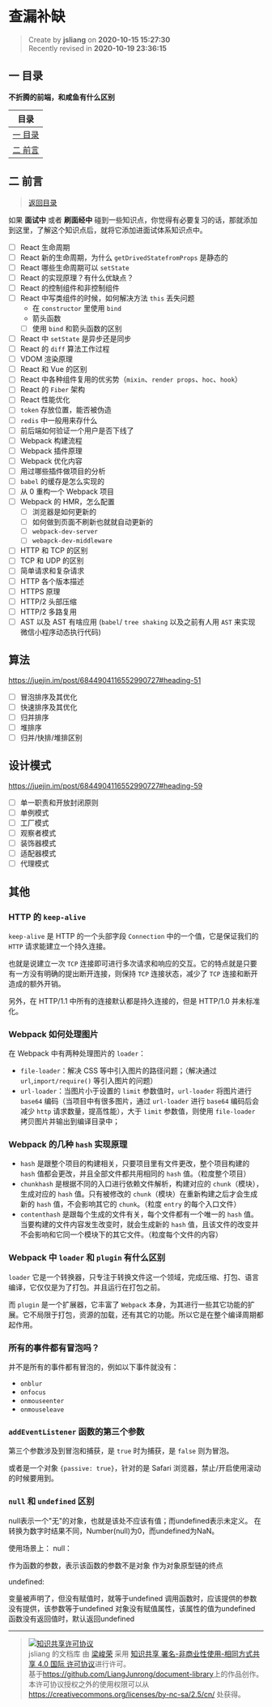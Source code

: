 查漏补缺
===

> Create by **jsliang** on **2020-10-15 15:27:30**  
> Recently revised in **2020-10-19 23:36:15**

<!-- 目录开始 -->
## <a name="chapter-one" id="chapter-one"></a>一 目录

**不折腾的前端，和咸鱼有什么区别**

| 目录 |
| --- |
| [一 目录](#chapter-one) |
| <a name="catalog-chapter-two" id="catalog-chapter-two"></a>[二 前言](#chapter-two) |
<!-- 目录结束 -->

## <a name="chapter-two" id="chapter-two"></a>二 前言

> [返回目录](#chapter-one)

如果 **面试中** 或者 **刷面经中** 碰到一些知识点，你觉得有必要复习的话，那就添加到这里，了解这个知识点后，就将它添加进面试体系知识点中。

* [ ] React 生命周期
* [ ] React 新的生命周期，为什么 `getDrivedStatefromProps` 是静态的
* [ ] React 哪些生命周期可以 `setState`
* [ ] React 的实现原理？有什么优缺点？
* [ ] React 的控制组件和非控制组件
* [ ] React 中写类组件的时候，如何解决方法 `this` 丢失问题
  * 在 `constructor` 里使用 `bind`
  * 箭头函数
  * [ ] 使用 `bind` 和箭头函数的区别
* [ ] React 中 `setState` 是异步还是同步
* [ ] React 的 `diff` 算法工作过程
* [ ] VDOM 渲染原理
* [ ] React 和 Vue 的区别
* [ ] React 中各种组件复用的优劣势（`mixin`、`render props`、`hoc`、`hook`）
* [ ] React 的 `Fiber` 架构
* [ ] React 性能优化
* [ ] `token` 存放位置，能否被伪造
* [ ] `redis` 中一般用来存什么
* [ ] 前后端如何验证一个用户是否下线了
* [ ] Webpack 构建流程
* [ ] Webpack 插件原理
* [ ] Webpack 优化内容
* [ ] 用过哪些插件做项目的分析
* [ ] `babel` 的缓存是怎么实现的
* [ ] 从 0 重构一个 Webpack 项目
* [ ] Webpack 的 HMR，怎么配置
  * [ ] 浏览器是如何更新的
  * [ ] 如何做到页面不刷新也就就自动更新的
  * [ ] `webpack-dev-server`
  * [ ] `webapck-dev-middleware`
* [ ] HTTP 和 TCP 的区别
* [ ] TCP 和 UDP 的区别
* [ ] 简单请求和复杂请求
* [ ] HTTP 各个版本描述
* [ ] HTTPS 原理
* [ ] HTTP/2 头部压缩
* [ ] HTTP/2 多路复用
* [ ] AST 以及 AST 有啥应用 (`babel`/ `tree shaking` 以及之前有人用 `AST` 来实现 微信小程序动态执行代码) 

## 算法

https://juejin.im/post/6844904116552990727#heading-51

* [ ] 冒泡排序及其优化
* [ ] 快速排序及其优化
* [ ] 归并排序
* [ ] 堆排序
* [ ] 归并/快排/堆排区别

## 设计模式

https://juejin.im/post/6844904116552990727#heading-59

* [ ] 单一职责和开放封闭原则
* [ ] 单例模式
* [ ] 工厂模式
* [ ] 观察者模式
* [ ] 装饰器模式
* [ ] 适配器模式
* [ ] 代理模式

## 其他

### HTTP 的 `keep-alive`

`keep-alive` 是 HTTP 的一个头部字段 `Connection` 中的一个值，它是保证我们的 `HTTP` 请求能建立一个持久连接。

也就是说建立一次 `TCP` 连接即可进行多次请求和响应的交互。它的特点就是只要有一方没有明确的提出断开连接，则保持 `TCP` 连接状态，减少了 `TCP` 连接和断开造成的额外开销。

另外，在 HTTP/1.1 中所有的连接默认都是持久连接的，但是 HTTP/1.0 并未标准化。

### Webpack 如何处理图片

在 Webpack 中有两种处理图片的 `loader`：

* `file-loader`：解决 CSS 等中引入图片的路径问题；（解决通过 `url`,`import/require()` 等引入图片的问题）
* `url-loader`：当图片小于设置的 `limit` 参数值时，`url-loader` 将图片进行 `base64` 编码（当项目中有很多图片，通过 `url-loader` 进行 `base64` 编码后会减少 `http` 请求数量，提高性能），大于 `limit` 参数值，则使用 `file-loader` 拷贝图片并输出到编译目录中；

### Webpack 的几种 `hash` 实现原理

* `hash` 是跟整个项目的构建相关，只要项目里有文件更改，整个项目构建的 `hash` 值都会更改，并且全部文件都共用相同的 `hash` 值。（粒度整个项目）
* `chunkhash` 是根据不同的入口进行依赖文件解析，构建对应的 `chunk`（模块），生成对应的 `hash` 值。只有被修改的 `chunk`（模块）在重新构建之后才会生成新的 `hash` 值，不会影响其它的 `chunk`。（粒度 `entry` 的每个入口文件）
* `contenthash` 是跟每个生成的文件有关，每个文件都有一个唯一的 `hash` 值。当要构建的文件内容发生改变时，就会生成新的 `hash` 值，且该文件的改变并不会影响和它同一个模块下的其它文件。（粒度每个文件的内容）

### Webpack 中 `loader` 和 `plugin` 有什么区别

`loader` 它是一个转换器，只专注于转换文件这一个领域，完成压缩、打包、语言编译，它仅仅是为了打包。并且运行在打包之前。

而 `plugin` 是一个扩展器，它丰富了 `Webpack` 本身，为其进行一些其它功能的扩展。它不局限于打包，资源的加载，还有其它的功能。所以它是在整个编译周期都起作用。

### 所有的事件都有冒泡吗？

并不是所有的事件都有冒泡的，例如以下事件就没有：

* `onblur`
* `onfocus`
* `onmouseenter`
* `onmouseleave`

### `addEventListener` 函数的第三个参数

第三个参数涉及到冒泡和捕获，是 `true` 时为捕获，是 `false` 则为冒泡。

或者是一个对象 `{passive: true}`，针对的是 Safari 浏览器，禁止/开启使用滚动的时候要用到。

### `null` 和 `undefined` 区别

null表示一个"无"的对象，也就是该处不应该有值；而undefined表示未定义。
在转换为数字时结果不同，Number(null)为0，而undefined为NaN。

使用场景上：
null：

作为函数的参数，表示该函数的参数不是对象
作为对象原型链的终点

undefined:

变量被声明了，但没有赋值时，就等于undefined
调用函数时，应该提供的参数没有提供，该参数等于undefined
对象没有赋值属性，该属性的值为undefined
函数没有返回值时，默认返回undefined

---

> <a rel="license" href="http://creativecommons.org/licenses/by-nc-sa/4.0/"><img alt="知识共享许可协议" style="border-width:0" src="https://i.creativecommons.org/l/by-nc-sa/4.0/88x31.png" /></a><br /><span xmlns:dct="http://purl.org/dc/terms/" property="dct:title">jsliang 的文档库</span> 由 <a xmlns:cc="http://creativecommons.org/ns#" href="https://github.com/LiangJunrong/document-library" property="cc:attributionName" rel="cc:attributionURL">梁峻荣</a> 采用 <a rel="license" href="http://creativecommons.org/licenses/by-nc-sa/4.0/">知识共享 署名-非商业性使用-相同方式共享 4.0 国际 许可协议</a>进行许可。<br />基于<a xmlns:dct="http://purl.org/dc/terms/" href="https://github.com/LiangJunrong/document-library" rel="dct:source">https://github.com/LiangJunrong/document-library</a>上的作品创作。<br />本许可协议授权之外的使用权限可以从 <a xmlns:cc="http://creativecommons.org/ns#" href="https://creativecommons.org/licenses/by-nc-sa/2.5/cn/" rel="cc:morePermissions">https://creativecommons.org/licenses/by-nc-sa/2.5/cn/</a> 处获得。